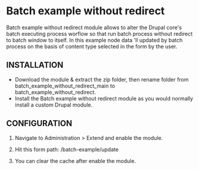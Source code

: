 Batch example without redirect
==============================

Batch example without redirect module allows to alter the Drupal core's batch 
executing process worflow so that run batch process without redirect to batch 
window to itself. In this example node data 'll updated by batch process on the
basis of content type selected in the form by the user.

INSTALLATION
------------

  * Download the module & extract the zip folder, then rename folder 
    from batch_example_without_redirect_main to 
    batch_example_without_redirect.
  * Install the Batch example without redirect module as you would normally 
    install a custom Drupal module. 
  

CONFIGURATION
-------------

  1. Navigate to Administration > Extend and enable the module.   

  2. Hit this form path: /batch-example/update

  3. You can clear the cache after enable the module.
